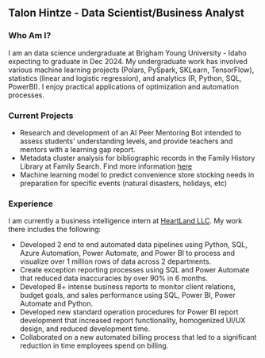 ## Talon Hintze - Data Scientist/Business Analyst

### Who Am I?

I am an data science undergraduate at Brigham Young University - Idaho expecting to graduate in Dec 2024. My undergraduate work has involved various machine learning projects (Polars, PySpark, SKLearn, TensorFlow), statistics (linear and logistic regression), and analytics (R, Python, SQL, PowerBI). I enjoy practical applications of optimization and automation processes.

### Current Projects

* Research and development of an AI Peer Mentoring Bot intended to assess students' understanding levels, and provide teachers and mentors with a learning gap report.
* Metadata cluster analysis for bibliographic records in the Family History Library at Family Search. Find more information [here](https://github.com/Family-Search-Public-Resources)
* Machine learning model to predict convenience store stocking needs in preparation for specific events (natural disasters, holidays, etc)

### Experience

I am currently a business intelligence intern at [HeartLand LLC](https://heartlandcompany.com/). My work there includes the following:

*	Developed 2 end to end automated data pipelines using Python, SQL, Azure Automation, Power Automate, and Power BI to process and visualize over 1 million rows of data across 2 departments.
*	Create exception reporting processes using SQL and Power Automate that reduced data inaccuracies by over 90% in 6 months.
*	Developed 8+ intense business reports to monitor client relations, budget goals, and sales performance using SQL, Power BI, Power Automate and Python.
*	Developed new standard operation procedures for Power BI report development that increased report functionality, homogenized UI/UX design, and reduced development time.
* Collaborated on a new automated billing process that led to a significant reduction in time employees spend on billing.

